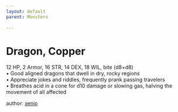 ```yaml
---
layout: default
parent: Monsters 
   
--- 
```

# Dragon, Copper
12 HP, 2 Armor, 16 STR, 14 DEX, 18 WIL, bite (d8+d8)  
• Good aligned dragons that dwell in dry, rocky regions  
• Appreciate jokes and riddles, frequently prank passing travelers  
• Breathes acid in a cone for d10 damage or slowing gas, halving the movement of all affected  




author: [xenio](https://xenioinabottle.blogspot.com/2021/02/classic-monsters-for-cairnito-part-1.html) 


